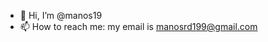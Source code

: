 - 👋 Hi, I’m @manos19
- 📫 How to reach me: my email is manosrd199@gmail.com

<!---
manos19/manos19 is a ✨ special ✨ repository because its `README.md` (this file) appears on your GitHub profile.
You can click the Preview link to take a look at your changes.
--->
